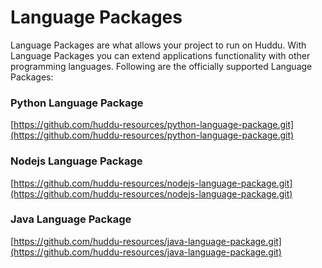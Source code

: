 # Language Packages

Language Packages are what allows your project to run on Huddu. With Language Packages you can extend applications functionality with other programming languages.
Following are the officially supported Language Packages: 

### Python Language Package

[https://github.com/huddu-resources/python-language-package.git](https://github.com/huddu-resources/python-language-package.git)

### Nodejs Language Package

[https://github.com/huddu-resources/nodejs-language-package.git](https://github.com/huddu-resources/nodejs-language-package.git)

### Java Language Package
[https://github.com/huddu-resources/java-language-package.git](https://github.com/huddu-resources/java-language-package.git)
